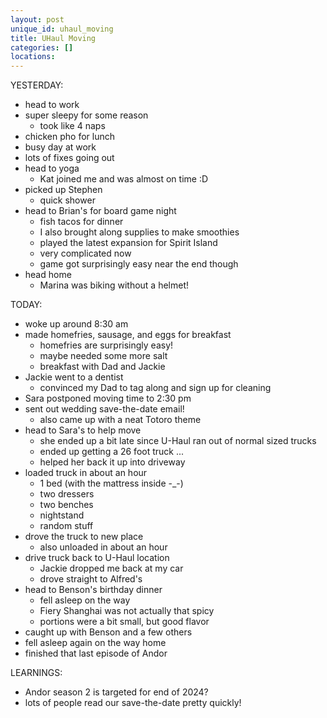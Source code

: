 ```yaml
---
layout: post
unique_id: uhaul_moving
title: UHaul Moving
categories: []
locations: 
---
```


YESTERDAY:
* head to work
* super sleepy for some reason
  * took like 4 naps
* chicken pho for lunch
* busy day at work
* lots of fixes going out
* head to yoga
  * Kat joined me and was almost on time :D
* picked up Stephen
  * quick shower
* head to Brian's for board game night
  * fish tacos for dinner
  * I also brought along supplies to make smoothies
  * played the latest expansion for Spirit Island
  * very complicated now
  * game got surprisingly easy near the end though
* head home
  * Marina was biking without a helmet!

TODAY:
* woke up around 8:30 am
* made homefries, sausage, and eggs for breakfast
  * homefries are surprisingly easy!
  * maybe needed some more salt
  * breakfast with Dad and Jackie
* Jackie went to a dentist
  * convinced my Dad to tag along and sign up for cleaning
* Sara postponed moving time to 2:30 pm
* sent out wedding save-the-date email!
  * also came up with a neat Totoro theme
* head to Sara's to help move
  * she ended up a bit late since U-Haul ran out of normal sized trucks
  * ended up getting a 26 foot truck ...
  * helped her back it up into driveway
* loaded truck in about an hour
  * 1 bed (with the mattress inside -_-)
  * two dressers
  * two benches
  * nightstand
  * random stuff
* drove the truck to new place
  * also unloaded in about an hour
* drive truck back to U-Haul location
  * Jackie dropped me back at my car
  * drove straight to Alfred's
* head to Benson's birthday dinner
  * fell asleep on the way
  * Fiery Shanghai was not actually that spicy
  * portions were a bit small, but good flavor
* caught up with Benson and a few others
* fell asleep again on the way home
* finished that last episode of Andor

LEARNINGS:
* Andor season 2 is targeted for end of 2024?
* lots of people read our save-the-date pretty quickly!
